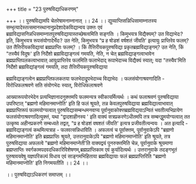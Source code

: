 +++
title = "23 पुरुषविद्याधिकरणम्"

+++
।। पुरुषविद्यामपि चेतरेषामनाम्नानात् ।। 24 ।। द्युव्याप्तिसन्निधिसामाम्नातस्य सम्भृत्यादेस्तत्समानस्थानानुप्रदेशादेकविद्यान्वय उक्त्तः एवं ब्रह्मविद्यासनिन्नधिसमाम्नातपुरुषविद्यायास्तच्छेषत्वमिति सङ्गतिः । किमुभयत्र विद्यैक्यम्? उत विद्याभेदः? इति, किमुभयत्र रूपसंयोगादेर्भेदः? उत नेति, किमुभयत्र "प्र ह षोडशं वर्षशतं जीवति' इत्यायुः प्राप्तिरेव फलम्? उत तैत्तिरीयकविद्यायां ब्रह्मप्राप्तिः फलम्? । किं तैत्तिरीयकपुरुषविद्या प्रकृतब्रह्मविद्याङ्गम्? उत नेति, किं "तस्यैवं विदुषः' इति निर्देशो ब्रह्मविद्याङ्गत्वं गमयति, नेति, न चेत् ब्रह्मविद्याङ्गत्वाभावेन ब्रह्मप्राप्तिपलकत्वाभावात् आयुःप्राप्तिरेव फलमिति फलाभेदाद् रूपाभेदाच्च विद्यैक्यं स्यात्; यदा "तस्यैव'मिति निर्देशो ब्रह्मविद्यांङ्गत्वं गमयति, तदा तैत्तिरीयकपुरुषविद्याया

ब्रह्मविद्याङ्गत्वेन ब्रह्मप्राप्तिफलकतया फलभेदाद्रूपभेदाच्च विद्याभेदः । फलसंयोगाश्रवणादिति - विरोधिफलश्रवणे सति संयोगभेदः स्यात्, विरोधिफलाश्रवणे

आख्यारूपयोरभेदेन प्रत्यभिज्ञानादनुक्त्तमपि फलमन्यत्र स्वीकायर्मित्यर्थः । कथं फलाश्रवणं पुरुषविद्याया उपरिष्टात् "ब्रह्मणो महिमानमाप्नोति' इति हि फलं श्रूयते, तन्न केवलपुरुषविद्याया ब्रह्मविद्यात्वाभावात् ब्रह्मप्राप्तिरूपं फलमयोग्यत्वात् पुरुषविद्यासम्बन्धमनवाप्य पूर्वानुवाकोक्त्तब्रह्मविद्ययाऽन्वितं भवतीत्यभिप्रायेण फलसंयोगाश्रवणादित्युक्त्तं, यथा "द्वादशाहीनस्य ' इति वाक्यं सत्रप्रकरणेऽधीतमपि तत्र सम्बन्द्धुमयोग्यत्वात् तत उत्कृष्य अहीनप्रकरणे सम्बध्यते तद्वत्, "प्र ह षोडशं वषशतं जीवति' इत्यत्र प्रजीवतीत्यन्वयः । अत इत्यादि - ब्रह्मविद्याङ्गत्वं कथमित्यत्राह - फलवत्सन्निधाविति । अफलत्वं च पूर्वाक्त्तम्, पूर्वानुवाकेऽपि "ब्रह्मणो महिमानमाप्नोति' इति ब्रह्मप्राप्तिः श्रूयते, उत्तरानुवाकेऽपि "ब्रह्मणो महिमानमाप्नोति' इति श्रूयते, तत्र पुरुषविद्याया अफलत्वे "ब्रह्मणो महिमानमाप्नेती'ति वाक्यद्वयं पुनरुक्त्तमिति चेन्न, पूर्वानुवाके श्रूयमाणा ब्रह्मप्ताप्तिः स्वर्गकामपदवदधिकारिविशेषणम्,ब्रह्मप्राप्तिकाम एवं कुर्यादित्यर्थः । उत्तरानुवाके तदङ्गभूतं पुरुषावयवेषु यज्ञपरिकल्पं विधाय एवं साङ्गमभिहिताया ब्रह्मविद्यायाः फलं ब्रह्मप्राप्तिरिति "ब्रह्मणो महिमानमाप्नोति' इति निगमयतीति ।। 24 ।।

।। पुरुषविद्याऽधिकरणं समाप्तम् ।।

